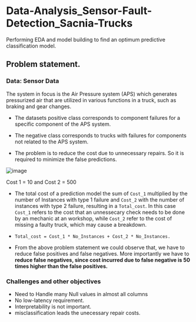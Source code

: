 # Data-Analysis_Sensor-Fault-Detection_Sacnia-Trucks
Performing EDA and model building to find an optimum predictive classification model.

## Problem statement.
### Data: Sensor Data

The system in focus is the Air Pressure system (APS) which generates pressurized air that are utilized in various functions in a truck, such as braking and gear changes.

- The datasets positive class corresponds to component failures for a specific component of the APS system.

- The negative class corresponds to trucks with failures for components not related to the APS system.

- The problem is to reduce the cost due to unnecessary repairs. So it is required to minimize the false predictions.

![image](https://user-images.githubusercontent.com/102762042/221452154-a4a0730b-baa0-4faf-b04b-47ad69e1044e.png)

Cost 1 = 10 and Cost 2 = 500 

- The total cost of a prediction model the sum of `Cost_1` multiplied by the number of Instances with type 1 failure and `Cost_2` with the number of instances with type 2 failure, resulting in a `Total_cost`. In this case `Cost_1` refers to the cost that an unnessecary check needs to be done by an mechanic at an workshop, while `Cost_2` refer to the cost of missing a faulty truck, which may cause a breakdown. 
- `Total_cost = Cost_1 * No_Instances + Cost_2 * No_Instances.`

- From the above problem statement we could observe that, we have to reduce false positives and false negatives. More importantly we have to **reduce false negatives, since cost incurred due to false negative is 50 times higher than the false positives.**

### Challenges and other objectives
- Need to Handle many Null values in almost all columns
- No low-latency requirement.
- Interpretability is not important.
- misclassification leads the unecessary repair costs.
